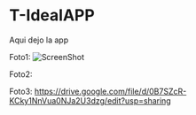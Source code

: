 T-IdealAPP
==========
Aqui dejo la app

Foto1: 
![ScreenShot](https://{https://drive.google.com/file/d/0B7SZcR-KCky1VXZPek9iamZ5bUk/edit?usp=sharing})

Foto2: 

Foto3:
https://drive.google.com/file/d/0B7SZcR-KCky1NnVua0NJa2U3dzg/edit?usp=sharing


